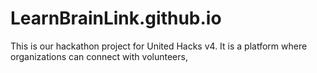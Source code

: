 # LearnBrainLink.github.io
This is our hackathon project for United Hacks v4. It is a platform where organizations can connect with volunteers,
